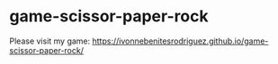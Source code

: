 # game-scissor-paper-rock

Please visit my game:    https://ivonnebenitesrodriguez.github.io/game-scissor-paper-rock/
